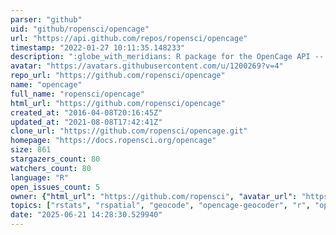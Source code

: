 ```yaml
---
parser: "github"
uid: "github/ropensci/opencage"
url: "https://api.github.com/repos/ropensci/opencage"
timestamp: "2022-01-27 10:11:35.148233"
description: ":globe_with_meridians: R package for the OpenCage API -- both forward and reverse geocoding :globe_with_meridians:"
avatar: "https://avatars.githubusercontent.com/u/1200269?v=4"
repo_url: "https://github.com/ropensci/opencage"
name: "opencage"
full_name: "ropensci/opencage"
html_url: "https://github.com/ropensci/opencage"
created_at: "2016-04-08T20:16:45Z"
updated_at: "2021-08-08T17:42:41Z"
clone_url: "https://github.com/ropensci/opencage.git"
homepage: "https://docs.ropensci.org/opencage"
size: 861
stargazers_count: 80
watchers_count: 80
language: "R"
open_issues_count: 5
owner: {"html_url": "https://github.com/ropensci", "avatar_url": "https://avatars.githubusercontent.com/u/1200269?v=4", "login": "ropensci", "type": "Organization"}
topics: ["rstats", "rspatial", "geocode", "opencage-geocoder", "r", "opencage-api", "opencage", "geocoder", "placenames", "r-package", "peer-reviewed", "geospatial"]
date: "2025-06-21 14:28:30.529940"
---
```

